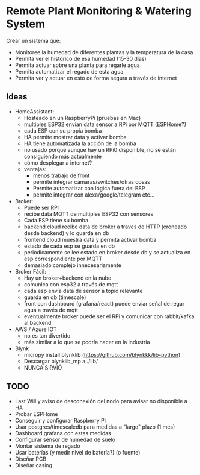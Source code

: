 # Remote Plant Monitoring & Watering System
Crear un sistema que:
- Monitoree la humedad de diferentes plantas y la temperatura de la casa
- Permita ver el histórico de esa humedad (15-30 días)
- Permita actuar sobre una planta para regarle agua
- Permita automatizar el regado de esta agua
- Permita ver y actuar en esto de forma segura a través de internet

## Ideas
- HomeAssistant:
    - Hosteado en un RaspberryPi (pruebas en Mac)
    - multiples ESP32 envian data sensor a RPi por MQTT (ESPHome?)
    - cada ESP con su propia bomba
    - HA permite mostrar data y activar bomba
    - HA tiene automatizada la acción de la bomba
    - no usado porque aunque hay un RPi0 disponible, no se están consiguiendo más actualmente
    - cómo desplegar a internet?
    - ventajas:
        - menos trabajo de front
        - permite integrar cámaras/switches/otras cosas
        - Permite automatizar con lógica fuera del ESP
        - permite integrar con alexa/google/telegram etc...
- Broker:
    - Puede ser RPi
    - recibe data MQTT de multiples ESP32 con sensores
    - Cada ESP tiene su bomba
    - backend cloud recibe data de broker a traves de HTTP (croneado desde backend) y lo guarda en db
    - frontend cloud muestra data y permita activar bomba
    - estado de cada esp se guarda en db
    - periodicamente se lee estado en broker desde db y se actualiza en esp correspondiente por MQTT
    - demasiado complejo innecesariamente
- Broker Fácil:
    - Hay un broker+backend en la nube
    - comunica con esp32 a través de mqtt
    - cada esp envía data de sensor a topic relevante
    - guarda en db (timescale)
    - front con dashboard (grafana/react) puede enviar señal de regar agua a través de mqtt
    - eventualmente broker puede ser el RPi y comunicar con rabbit/kafka al backend 
- AWS / Azure IOT
    - no es tan divertido
    - más similar a lo que se podría hacer en la industria
- Blynk
    - micropy install blynklib (https://github.com/blynkkk/lib-python)
    - Descargar blynklib_mp a ./lib/
    - NUNCA SIRVIÓ

## TODO
- Last Will y aviso de desconexión del nodo para avisar no disponible a HA
- Probar ESPHome
- Conseguir y configurar Raspberry Pi
- Usar postgres/timescaledb para medidas a "largo" plazo (1 mes)
- Dashboard grafana con estas medidas
- Configurar sensor de humedad de suelo
- Montar sistema de regado
- Usar baterías (y medir nivel de batería?) (o fuente)
- Diseñar PCB
- DIseñar casing